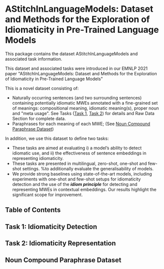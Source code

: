 # AStitchInLanguageModels: Dataset and Methods for the Exploration of Idiomaticity in Pre-Trained Language Models

This package contains the dataset AStitchInLanguageModels and associated task information. 

This dataset and associated tasks were introduced in our EMNLP 2021 paper "AStitchInLanguageModels: Dataset and Methods for the Exploration of Idiomaticity in Pre-Trained Language Models"

This is a novel dataset consisting of: 
* Naturally occurring sentences (and two surrounding sentences) containing potentially idiomatic MWEs annotated with a fine-grained set of meanings: compositional meaning, idiomatic meaning(s), proper noun and "meta usage". See Tasks ([Task 1](#Task-1:-Idiomaticity-Detection), [Task 2](#Task-2:-Idiomaticity-Representation)) for details and Raw Data Section for complete data.
* Paraphrases for each meaning of each MWE; (See [Noun Compound Paraphrase Dataset](#Noun-Compound-Paraphrase-Dataset))

In addition, we use this dataset to define two tasks:
* These tasks are aimed at evaluating i) a model’s ability to detect idiomatic use, and ii) the effectiveness of sentence embeddings in representing idiomaticity.
* These tasks are presented in multilingual, zero-shot, one-shot and few-shot settings. %to additionally evaluate the generalisability of models.
* We provide strong baselines using state-of-the-art models, including experiments with one-shot and few-shot setups for idiomaticity detection and the use of the ***idiom principle*** for detecting and representing MWEs in contextual embeddings. Our results highlight the significant scope for improvement.

## Table of Contents

## Task 1: Idiomaticity Detection

## Task 2: Idiomaticity Representation

## Noun Compound Paraphrase Dataset
